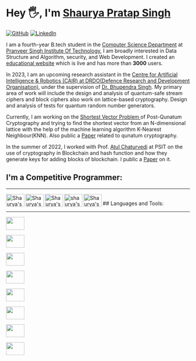 # Hey 🖐, I'm [Shaurya Pratap Singh](https://shaurya010.github.io/Shaurya_CV/index.html)

[![GitHub](https://img.shields.io/badge/GitHub-%40shaurya010-239a3b.svg)](https://github.com/shaurya010)
[![LinkedIn](https://img.shields.io/badge/Linked-Shaurya_Pratap_Singh-0c66c3.svg)]((https://www.linkedin.com/in/shaurya-pratap-singh-13978020b/))

I am a fourth-year B.tech student in the <a href='https://www.psit.ac.in/academics/eb/computer-science-and-engineering' target="_blank">Computer Science Department</a> at
  <a href='https://www.psit.ac.in/' target="_blank">Pranveer Singh Institute Of Technology</a>, I am broadly
  interested in Data Structure and Algorithm, security, and Web Development. I created an <a href="https://shaurya010.github.io/Take_You_Online/" target="_blank" alt="website">educational website</a> which is live and has more than <strong>3000</strong> users.

In 2023, I am an upcoming research assistant in the  <a href='https://www.drdo.gov.in/labs-and-establishments/centre-artificial-intelligence-robotics-cair' target="_blank"> Centre for Artificial Intelligence & Robotics (CAIR) at DRDO(Defence Research and Development Organisation)</a>,
  under the supervision of  <a href='https://www.linkedin.com/in/bhupendra-singh-5ab5327/' target="_blank"> Dr. Bhupendra Singh</a>.
 My primary area of work will include the design and analysis of quantum-safe stream ciphers and block ciphers
  also work on lattice-based cryptography. Design and analysis of tests for quantum random number generators.

  Currently, I am working on the <a href="https://cseweb.ucsd.edu/~daniele/LatticeLinks/SVP.html" target="_blank" alt="Shortest vector Problem">Shortest Vector Problem </a>
    of Post-Qunatum Cryptography and trying to find the shortest vector from an N-dimensional lattice with the help of the machine learning algorithm K-Nearest Neighbour(KNN). Also public a <a href="https://www.ijana.in/papers/ICCMEA_7.pdf" target="_blank" alt="Paper">Paper</a> related to qunatum cryptography.

   In the summer of 2022, I worked with Prof. <a href='https://www.linkedin.com/in/dr-atul-chaturvedi-a6247234/' target="_blank">Atul Chaturvedi</a> at PSIT on the use of cryptography in Blockchain
and hash function and how they generate keys for adding blocks of blockchain. I public a <a href="https://www.ijana.in/papers/ICCMEA_8.pdf" target="_blank" alt="Paper">Paper</a> on it. 

## I'm a Competitive Programmer:

<hr>
 <a href="https://codeforces.com/profile/Deepak_23" target="_blank">
  <img align="left" alt="Shaurya's CodeForces" height="35px" width="50px" src="https://cdn.iconscout.com/icon/free/png-256/code-forces-3521352-2944796.png"  />
</a>

  <a href="https://www.codechef.com/users/aomine23" target="_blank">
  <img align="left" alt="Shaurya's Code Chef" height="35px" width="50px" src="https://avatars.githubusercontent.com/u/11960354?v=4" />
</a>

 <a href="https://www.hackerrank.com/2001641540049_DS?hr_r=1" target="_blank">
  <img align="left" alt="Shaurya's HackerRank" height="35px" width="50px" src="https://upload.wikimedia.org/wikipedia/commons/thumb/4/40/HackerRank_Icon-1000px.png/480px-HackerRank_Icon-1000px.png" />
</a>

  <a href="https://auth.geeksforgeeks.org/user/shaurya010" target="_blank">
  <img align="left" alt="shaurya's GFG" height="35px" width="50px" src="https://img.icons8.com/color/452/GeeksforGeeks.png" />
</a>

  <a href="https://leetcode.com/shaurya123456/" target="_blank">
  <img align="left" alt="Shaurya's Leet Code" height="35px" width="50px" src="https://upload.wikimedia.org/wikipedia/commons/1/19/LeetCode_logo_black.png" /> 
</a>

</hr>

<br>
## Languages and Tools:
<hr>
  <code><img height="35px" width="50px" src="https://w7.pngwing.com/pngs/46/626/png-transparent-c-logo-the-c-programming-language-computer-icons-computer-programming-source-code-programming-miscellaneous-template-blue.png"></code>

  <code><img height="35px" width="50px" src="https://e7.pngegg.com/pngimages/857/885/png-clipart-python-javascript-logo-soloist-blue-angle-thumbnail.png"></code>

 <code><img height="35px" width="50px" src="https://imagedelivery.net/5MYSbk45M80qAwecrlKzdQ/38a9cafe-c53e-47f2-f431-428120462000/public"></code>

 <code><img height="35px" width="50px" src="https://upload.wikimedia.org/wikipedia/commons/thumb/6/61/HTML5_logo_and_wordmark.svg/512px-HTML5_logo_and_wordmark.svg.png"></code>

  <code><img height="35px" width="50px" src="https://cdn.pixabay.com/photo/2017/08/05/11/16/logo-2582747_1280.png"></code>

  <code><img height="35px" width="50px" src="https://w7.pngwing.com/pngs/403/269/png-transparent-react-react-native-logos-brands-in-colors-icon-thumbnail.png"></code>

 <code><img height="35px" width="50px" src="https://upload.wikimedia.org/wikipedia/commons/8/87/Sql_data_base_with_logo.png"></code>

  <code><img height="35px" width="50px" src="https://e7.pngegg.com/pngimages/713/558/png-clipart-computer-icons-pro-git-github-logo-text-logo-thumbnail.png"></code>

</hr>
 





